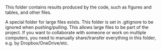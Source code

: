 This folder contains results produced by the code, such as figures and tables, and other files.

A special folder for large files exists. This folder is set in .gitignore to be ignored when pushing/pulling. This allows large files to be part of the project. If you want to collaborate with someone or work on multiple computers, you need to manually share/transfer everything in this folder, e.g. by Dropbox/OneDrive/etc.